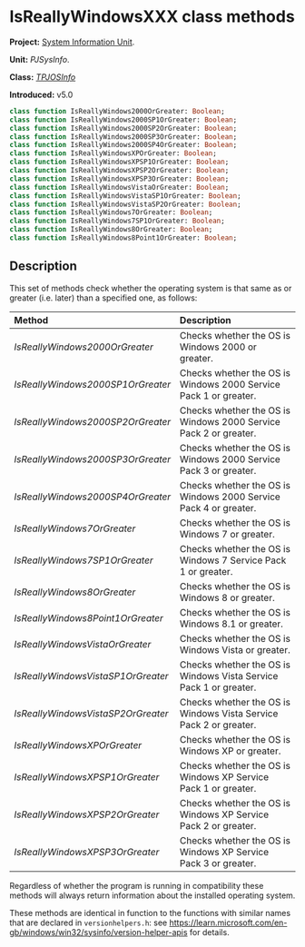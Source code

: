 # IsReallyWindowsXXX class methods

**Project:** [System Information Unit](../API.md).

**Unit:** _PJSysInfo_.

**Class:** _[TPJOSInfo](./TPJOSInfo.md)_

**Introduced:** v5.0

```pascal
class function IsReallyWindows2000OrGreater: Boolean;
class function IsReallyWindows2000SP1OrGreater: Boolean;
class function IsReallyWindows2000SP2OrGreater: Boolean;
class function IsReallyWindows2000SP3OrGreater: Boolean;
class function IsReallyWindows2000SP4OrGreater: Boolean;
class function IsReallyWindowsXPOrGreater: Boolean;
class function IsReallyWindowsXPSP1OrGreater: Boolean;
class function IsReallyWindowsXPSP2OrGreater: Boolean;
class function IsReallyWindowsXPSP3OrGreater: Boolean;
class function IsReallyWindowsVistaOrGreater: Boolean;
class function IsReallyWindowsVistaSP1OrGreater: Boolean;
class function IsReallyWindowsVistaSP2OrGreater: Boolean;
class function IsReallyWindows7OrGreater: Boolean;
class function IsReallyWindows7SP1OrGreater: Boolean;
class function IsReallyWindows8OrGreater: Boolean;
class function IsReallyWindows8Point1OrGreater: Boolean;
```

## Description

This set of methods check whether the operating system is that same as or greater (i.e. later) than a specified one, as follows:

| Method | Description |
|:-------|:------------|
| _IsReallyWindows2000OrGreater_ | Checks whether the OS is Windows 2000 or greater. |
| _IsReallyWindows2000SP1OrGreater_ | Checks whether the OS is Windows 2000 Service Pack 1 or greater. |
| _IsReallyWindows2000SP2OrGreater_ | Checks whether the OS is Windows 2000 Service Pack 2 or greater. |
| _IsReallyWindows2000SP3OrGreater_ | Checks whether the OS is Windows 2000 Service Pack 3 or greater. |
| _IsReallyWindows2000SP4OrGreater_ | Checks whether the OS is Windows 2000 Service Pack 4 or greater. |
| _IsReallyWindows7OrGreater_ | Checks whether the OS is Windows 7 or greater. |
| _IsReallyWindows7SP1OrGreater_ | Checks whether the OS is Windows 7 Service Pack 1 or greater. |
| _IsReallyWindows8OrGreater_ | Checks whether the OS is Windows 8 or greater. |
| _IsReallyWindows8Point1OrGreater_ | Checks whether the OS is Windows 8.1 or greater. |
| _IsReallyWindowsVistaOrGreater_ | Checks whether the OS is Windows Vista or greater. |
| _IsReallyWindowsVistaSP1OrGreater_ | Checks whether the OS is Windows Vista Service Pack 1 or greater. |
| _IsReallyWindowsVistaSP2OrGreater_ | Checks whether the OS is Windows Vista Service Pack 2 or greater. |
| _IsReallyWindowsXPOrGreater_ | Checks whether the OS is Windows XP or greater. |
| _IsReallyWindowsXPSP1OrGreater_ | Checks whether the OS is Windows XP Service Pack 1 or greater. |
| _IsReallyWindowsXPSP2OrGreater_ | Checks whether the OS is Windows XP Service Pack 2 or greater. |
| _IsReallyWindowsXPSP3OrGreater_ | Checks whether the OS is Windows XP Service Pack 3 or greater. |

Regardless of whether the program is running in compatibility these methods will always return information about the installed operating system.

These methods are identical in function to the functions with similar names that are declared in `versionhelpers.h`: see <https://learn.microsoft.com/en-gb/windows/win32/sysinfo/version-helper-apis> for details.
